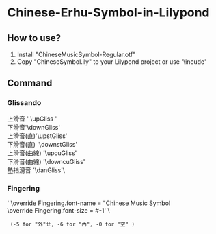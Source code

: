 # Chinese-Erhu-Symbol-in-Lilypond
## How to use?
  1. Install "ChineseMusicSymbol-Regular.otf"
  2. Copy "ChineseSymbol.ily" to your Lilypond project or use '\incude'
     
## Command

### Glissando

  上滑音 ' \upGliss ' \
  下滑音'\downGliss'\
  上滑音(直)'\upstGliss'\
  下滑音(直) '\downstGliss'\
  上滑音(曲線) '\upcuGliss'\
  下滑音(曲線) '\downcuGliss'\
  墊指滑音 '\danGliss'\
### Fingering
  ' \override Fingering.font-name = "Chinese Music Symbol \
     \override Fingering.font-size = #-1' \

     (-5 for "外"ㄝ, -6 for "內", -0 for "空" )
